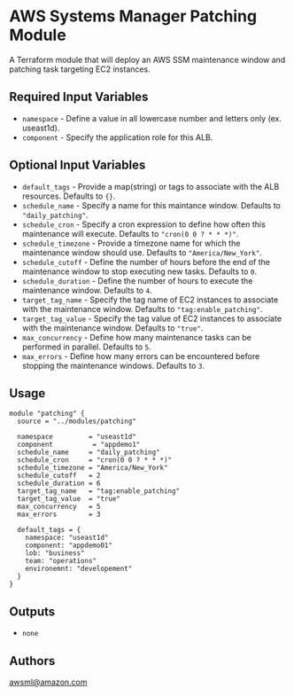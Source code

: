 AWS Systems Manager Patching Module
===========

A Terraform module that will deploy an AWS SSM maintenance window and patching task targeting EC2 instances.

Required Input Variables
----------------------

- `namespace` - Define a value in all lowercase number and letters only (ex. useast1d).
- `component` - Specify the application role for this ALB.

Optional Input Variables
----------------------

- `default_tags` - Provide a map(string) or tags to associate with the ALB resources. Defaults to `{}`.
- `schedule_name` - Specify a name for this maintance window. Defaults to `"daily_patching"`.
- `schedule_cron` - Specify a cron expression to define how often this maintenance will execute. Defaults to `"cron(0 0 ? * * *)"`.
- `schedule_timezone` - Provide a timezone name for which the maintenance window should use. Defaults to `"America/New_York"`.
- `schedule_cutoff` - Define the number of hours before the end of the maintenance window to stop executing new tasks. Defaults to `0`.
- `schedule_duration` - Define the number of hours to execute the maintenance window. Defaults to `4`.
- `target_tag_name` - Specify the tag name of EC2 instances to associate with the maintenance window. Defaults to `"tag:enable_patching"`.
- `target_tag_value` - Specify the tag value of EC2 instances to associate with the maintenance window. Defaults to `"true"`.
- `max_concurrency` - Define how many maintenance tasks can be performed in parallel. Defaults to `5`.
- `max_errors` - Define how many errors can be encountered before stopping the maintenance windows. Defaults to `3`.

Usage
-----

```hcl
module "patching" {
  source = "../modules/patching"

  namespace         = "useast1d"
  component          = "appdemo1"
  schedule_name     = "daily_patching"
  schedule_cron     = "cron(0 0 ? * * *)"
  schedule_timezone = "America/New_York"
  schedule_cutoff   = 2
  schedule_duration = 6
  target_tag_name   = "tag:enable_patching"
  target_tag_value  = "true"
  max_concurrency   = 5
  max_errors        = 3

  default_tags = {
    namespace: "useast1d"
    component: "appdemo01"
    lob: "business"
    team: "operations"
    environemnt: "developement"
  }
}
```

Outputs
----------------------

- `none`

Authors
----------------------

awsml@amazon.com
